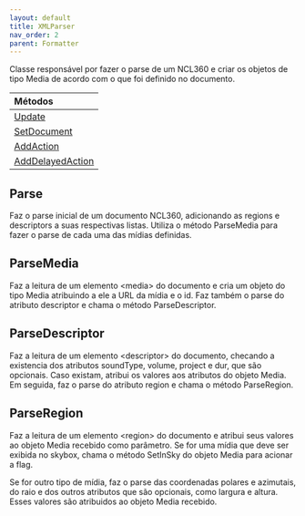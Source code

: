 ```yaml
---
layout: default
title: XMLParser
nav_order: 2
parent: Formatter
---
```

Classe responsável por fazer o parse de um NCL360 e criar os objetos de tipo Media de acordo com o que foi definido no documento.

| Métodos       |
|:-------------|
| [Update](#parse)| 
| [SetDocument](#parsemedia)| 
| [AddAction](#parsedescriptor)| 
| [AddDelayedAction](#parseregion)| 

## Parse
Faz o parse inicial de um documento NCL360, adicionando as regions e descriptors a suas respectivas listas. Utiliza o método ParseMedia para fazer o parse de cada uma das mídias definidas.
## ParseMedia
Faz a leitura de um elemento \<media> do documento e cria um objeto do tipo Media atribuindo a ele a URL da mídia e o id. Faz também o parse do atributo descriptor e chama o método ParseDescriptor. 
## ParseDescriptor
Faz a leitura de um elemento \<descriptor> do documento, checando a existencia dos atributos soundType, volume, project e dur, que são opcionais. Caso existam, atribui os valores aos atributos do objeto Media. Em seguida, faz o parse do atributo region e chama o método ParseRegion.
## ParseRegion
Faz a leitura de um elemento \<region> do documento e atribui seus valores ao objeto Media recebido como parâmetro. Se for uma mídia que deve ser exibida no skybox, chama o método SetInSky do objeto Media para acionar a flag.

Se for outro tipo de mídia, faz o parse das coordenadas polares e azimutais, do raio e dos outros atributos que são opcionais, como largura e altura. Esses valores são atribuidos ao objeto Media recebido.
